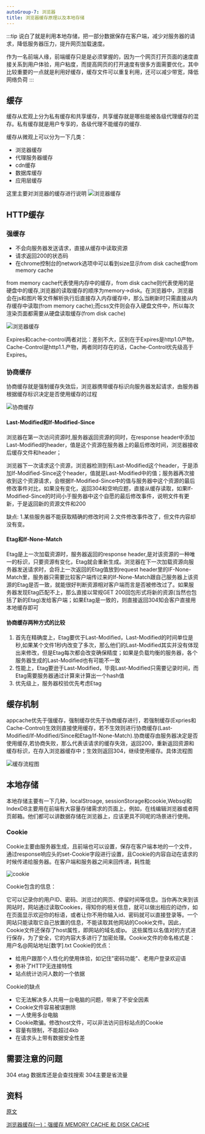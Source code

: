 ```yaml
---
autoGroup-7: 浏览器
title: 浏览器缓存原理以及本地存储
---
```

:::tip
说白了就是利用本地存储，把一部分数据保存在客户端，减少对服务器的请求，降低服务器压力，提升网页加载速度。

作为一名前端人缘，前端缓存只是是必须掌握的，因为一个网页打开页面的速度直接关系到用户体验，用户粘度，而提高网页的打开速度有很多方面需要优化，其中比较重要的一点就是利用好缓存，缓存文件可以重复利用，还可以减少带宽，降低网络负荷
:::

## 缓存

缓存从宏观上分为私有缓存和共享缓存，共享缓存就是哪些能被各级代理缓存的混存。私有缓存就是用户专享的，各级代理不能缓存的缓存.

缓存从微观上可以分为一下几类：
- 浏览器缓存
- 代理服务器缓存
- cdn缓存
- 数据库缓存
- 应用层缓存

这里主要对浏览器的缓存进行说明
![浏览器缓存](./images/cache01.png)

## HTTP缓存
### 强缓存
- 不会向服务器发送请求，直接从缓存中读取资源
- 请求返回200的状态码
- 在chrome控制台的network选项中可以看到size显示from disk cache或from memory cache

from memory cache代表使用内存中的缓存，from disk cache则代表使用的是硬盘中的缓存,浏览器的读取缓存的顺序为memory->disk。在浏览器中，浏览器会在js和图片等文件解析执行后直接存入内存缓存中，那么当刷新时只需直接从内存缓存中读取(from memory cache);而css文件则会存入硬盘文件中，所以每次渲染页面都需要从硬盘读取缓存(from disk cache)

![浏览器缓存](./images/cache02.png)

Expires和cache-control两者对比：差别不大，区别在于Expires是http1.0产物，Cache-Control是http1.1.产物，两者同时存在的话，Cache-Control优先级高于Expires。

### 协商缓存

协商缓存就是强制缓存失效后，浏览器携带缓存标识向服务器发起请求，由服务器根据缓存标识决定是否使用缓存的过程

![协商缓存](./images/cache03.png)

#### Last-Modified和If-Modified-Since
浏览器在第一次访问资源时,服务器返回资源的同时，在response header中添加Last-Modified的header，值是这个资源在服务器上的最后修改时间，浏览器接收后缓存文件和header；

浏览器下一次请求这个资源，浏览器检测到有Last-Modified这个header，于是添加If-Modified-Since这个header，值就是Last-Modified中的值；服务器再次接收到这个资源请求，会根据If-Modified-Since中的值与服务器中这个资源的最后修改事件对比，如果没有变化，返回304和空响应题，直接从缓存读取，如果If-Modified-Since的时间小于服务器中这个自愿的最后修改事件，说明文件有更新，于是返回新的资源文件和200

缺点: 1.某些服务器不能获取精确的修改时间 2.文件修改事件改了，但文件内容却没有变。

#### Etag和If-None-Match
Etag是上一次加载资源时，服务器返回的response header,是对该资源的一种唯一的标识，只要资源有变化，Etag就会重新生成。浏览器在下一次加载资源向服务器发送请求时，会将上一次返回的Etag值放到request header里的IF-None-Match里，服务器只需要比较客户端传过来的If-None-Match跟自己服务器上该资源的Etag是否一致，就能很好判断资源相对客户端而言是否被修改过了。如果服务器发现Etag匹配不上，那么直接以常规GET 200回包形式将新的资源(当然也包括了新的Etag)发给客户端；如果Etag是一致的，则直接返回304知会客户直接用本地缓存即可

#### 协商缓存两种方式的比较
1. 首先在精确度上，Etag要优于Last-Modified，Last-Modified的时间单位是秒,如果某个文件1秒内改变了多次，那么他们的Last-Modified其实并没有体现出来修改，但是Etag每次都会改变确保精度；如果是负载均衡的服务器，各个服务器生成的Last-Modified也有可能不一致
2. 性能上，Etag要逊于Last-Modified，毕竟Last-Modified只需要记录时间，而Etag需要服务器通过计算来计算出一个hash值
3. 优先级上，服务器校验优先考虑Etag

## 缓存机制
appcache优先于强缓存，强制缓存优先于协商缓存进行，若强制缓存(Expries和Cache-Control)生效则直接使用缓存，若不生效则进行协商缓存(Last-Modified/If-Modified/Since和Etag/If-None-Match).协商缓存由服务器决定是否使用缓存,若协商失败，那么代表该请求的缓存失效，返回200，重新返回资源和缓存标识，在存入浏览器缓存中；生效则返回304，继续使用缓存。具体流程图

![缓存流程图](./images/cache04.png)

## 本地存储
本地存储主要有一下几种，localStroage, sessionStorage和cookie,Websql和IndexDB主要用在前端有大容量存储需求的页面上，例如，在线编辑浏览器或者网页邮箱。他们都可以讲数据存储在浏览器上，应该更具不同呢的场景进行使用。

### Cookie
Cookie主要由服务器生成，且前端也可以设置，保存在客户端本地的一个文件，通过response响应头的set-Cookie字段进行设置，且Cookie的内容自动在请求的时候传递给服务器。在客户端和服务器之间来回传递，耗性能

![cookie](./images/cache-cookie.png)

Cookie包含的信息：

它可以记录你的用户ID、密码、浏览过的网页、停留时间等信息。当你再次来到该网站时，网站通过读取Cookies，得知你的相关信息，就可以做出相应的动作，如在页面显示欢迎你的标语，或者让你不用你输入id、密码就可以直接登录等。一个网站只能读取它自己放置的信息，不能读取其他网站的Cookie文件。因此，Cookie文件还保存了host属性，即网站的域名或ip。 
这些属性以名值对的方式进行保存，为了安全，它的内容大多进行了加密处理。Cookie文件的命名格式是：用户名@网站地址[数字].txt
Cookie的优点：

- 给用户跟那个人性化的使用体验，如记住"密码功能"、老用户登录欢迎语
- 弥补了HTTP无连接特性
- 站点统计访问人数的一个依据

Cookie的缺点

- 它无法解决多人共用一台电脑的问题，带来了不安全因素
- Cookie文件容易被误删除
- 一人使用多台电脑
- Cookie欺骗。修改host文件，可以非法访问目标站点的Cookie
- 容量有限制，不能超过4kb
- 在请求头上带有数据安全性差


## 需要注意的问题
304 etag 数据库还是会查找搜索  304主要是省流量

## 资料
[原文](https://www.cnblogs.com/captainMforlife/p/11288424.html)

[浏览器缓存(一)：强缓存 MEMORY CACHE 和 DISK CACHE](https://blog.csdn.net/atty_ping/article/details/109839541)